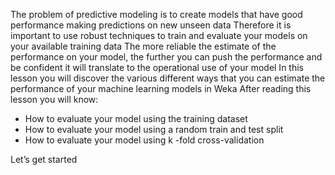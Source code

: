The problem of predictive modeling is to create models that have good performance making
predictions on new unseen data Therefore it is important to use robust techniques to train
and evaluate your models on your available training data The more reliable the estimate of
the performance on your model, the further you can push the performance and be confident it
will translate to the operational use of your model In this lesson you will discover the various
different ways that you can estimate the performance of your machine learning models in Weka
After reading this lesson you will know:
- How to evaluate your model using the training dataset
- How to evaluate your model using a random train and test split
- How to evaluate your model using k -fold cross-validation

Let’s get started
